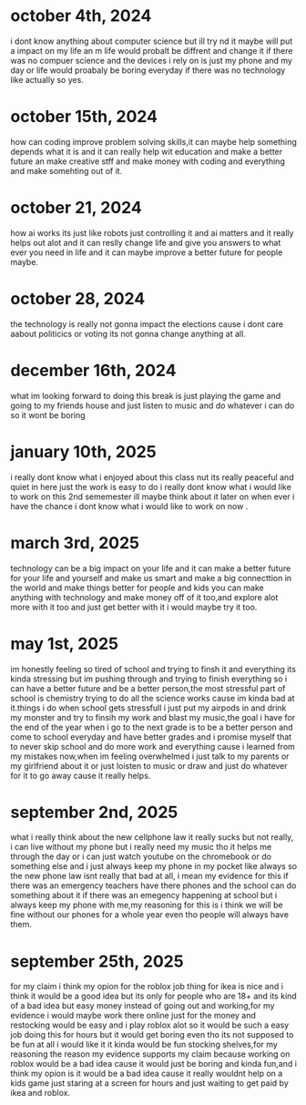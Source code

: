 # october 4th, 2024
i dont know anything about computer science but ill try nd it maybe will put a impact on my life an m life would probalt be diffrent and change it if there was no compuer science and the devices i rely on is  just my phone and my day or life would proabaly be boring everyday if there was no technology like actually so yes.
# october 15th, 2024
how can coding improve problem solving skills,it can maybe help something depends what it is and it can really help wit education and make a better future an make creative stff and make money with coding and everything and make somehting out of it.
# october 21, 2024
how ai works its just like robots just controlling it and ai matters and it really helps out alot and it can reslly change life and give you answers to what ever you need  in life and it can maybe improve a better future for people maybe.
# october 28, 2024 
the technology is really not gonna impact the elections cause i dont care aabout politicics or voting its not gonna change anything at all.
# december 16th, 2024
what im looking forward to doing this break is just playing the game and going to my friends house and just listen to music and do whatever i can do so it wont be boring
# january 10th, 2025
i really dont know what i enjoyed about this class nut its really peaceful and quiet in here just the work is easy to do i really dont know what i would like to work on this 2nd sememester ill maybe think about it later on when ever i have the chance i dont know what i would like to work on now .
# march 3rd, 2025
technology can be a big impact on your life and it can make a better future for your life and yourself and make us smart and make a big connecttion in the world and make things better for people and kids you can make anything with technology and make money off of it too,and explore alot more with it too and just get better with it i would maybe try it too.
# may 1st, 2025
im honestly feeling so tired of school and trying to finsh it and everything its kinda stressing but im pushing through and trying to finish everything so i can have a better future and be a better person,the most stressful part of school is chemistry trying to do all the science works cause im kinda bad at it.things i do when school gets stressfull i just put my airpods in and drink my monster and try to finsih my work and blast my music,the goal i have for the end of the year when i go to the next grade is to be a better person and come to school everyday and have better grades and i promise myself that to never skip school and do more work and everything cause i learned from my mistakes now,when im feeling overwhelmed  i just talk to my parents or my girlfriend about it or just loisten to music or draw and just do whatever for it to go away cause it really helps.
# september 2nd, 2025
what i really think about the new cellphone law it really sucks but not really, i can live without my phone but i really need my music tho it helps me through the day or i can just watch youtube on the chromebook or do something else and i just always keep my phone in my pocket like always so the new phone law isnt really that bad at all, i mean my evidence for this if there was an emergency teachers have there phones and the school can do something about it if there was an emegency happening at school but i always keep my phone with me,my reasoning for this is i think we will be fine without our phones for a whole year even tho people will always have them.
# september 25th, 2025
for my claim i think my opion for the roblox job thing for ikea is nice and i think it would be a good idea but its only for people who are 18+ and its kind of a bad idea but easy money instead of going out and working,for my evidence i would maybe work there online just for the money and restocking would be easy and i play roblox alot so it would be such a easy job doing this for hours but it would get boring even tho its not supposed to be fun at all i would like it it kinda would be fun stocking shelves,for my reasoning the reason my evidence supports my claim because working on roblox would be a bad idea cause it would just be boring and kinda fun,and i think my opion is it would be a bad idea cause it really wouldnt help on a kids game just staring at a screen for hours and just waiting to get paid by ikea and roblox.
